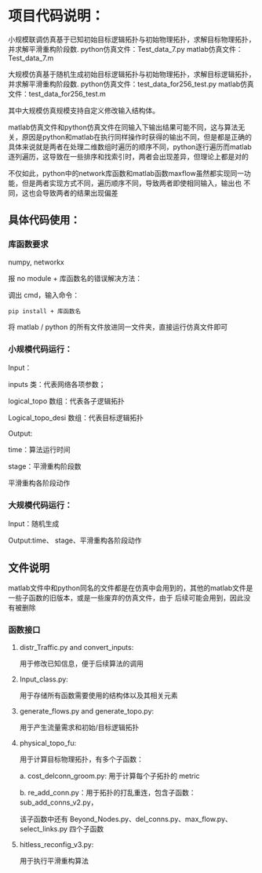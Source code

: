 # 项目代码说明：

小规模联调仿真基于已知初始目标逻辑拓扑与初始物理拓扑，求解目标物理拓扑，并求解平滑重构阶段数.
python仿真文件：Test_data_7.py
matlab仿真文件：Test_data_7.m

大规模仿真基于随机生成初始目标逻辑拓扑与初始物理拓扑，求解目标逻辑拓扑，并求解平滑重构阶段数.
python仿真文件：test_data_for256_test.py
matlab仿真文件：test_data_for256_test.m

其中大规模仿真规模支持自定义修改输入结构体。

matlab仿真文件和python仿真文件在同输入下输出结果可能不同，这与算法无关，原因是python和matlab在执行同样操作时获得的输出不同，但是都是正确的
具体来说就是两者在处理二维数组时遍历的顺序不同，python逐行遍历而matlab逐列遍历，这导致在一些排序和找索引时，两者会出现差异，但理论上都是对的

不仅如此，python中的network库函数和matlab函数maxflow虽然都实现同一功能，但是两者实现方式不同，遍历顺序不同，导致两者即使相同输入，输出也
不同，这也会导致两者的结果出现偏差

## 具体代码使用：

### 库函数要求

numpy, networkx

报  no module + 库函数名的错误解决方法：

调出 cmd，输入命令：
~~~
pip install + 库函数名
~~~

将 matlab / python 的所有文件放进同一文件夹，直接运行仿真文件即可

### 小规模代码运行：

Input： 

inputs 类：代表网络各项参数；

logical_topo 数组：代表各子逻辑拓扑

Logical_topo_desi 数组：代表目标逻辑拓扑

Output:

time：算法运行时间

stage：平滑重构阶段数

平滑重构各阶段动作

### 大规模代码运行：
Input：随机生成

Output:time、 stage、平滑重构各阶段动作

## 文件说明

matlab文件中和python同名的文件都是在仿真中会用到的，其他的matlab文件是一些子函数的旧版本，或是一些废弃的仿真文件，由于
后续可能会用到，因此没有被删除

### 函数接口

1. distr_Traffic.py and convert_inputs:

    用于修改已知信息，便于后续算法的调用

2. Input_class.py:

    用于存储所有函数需要使用的结构体以及其相关元素

3. generate_flows.py and generate_topo.py:

    用于产生流量需求和初始/目标逻辑拓扑

4. physical_topo_fu:

    用于计算目标物理拓扑，有多个子函数：
    
    a. cost_delconn_groom.py: 用于计算每个子拓扑的 metric
    
    b. re_add_conn.py：用于拓扑的打乱重连，包含子函数：sub_add_conns_v2.py，

    该子函数中还有 Beyond_Nodes.py、del_conns.py、max_flow.py、select_links.py 四个子函数

5. hitless_reconfig_v3.py:

    用于执行平滑重构算法

